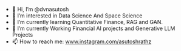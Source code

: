 - 👋 Hi, I’m @dvnasutosh
- 👀 I’m interested in Data Science And Space Science
- 🌱 I’m currently learning Quantitative Finance, RAG and GAN.
- 💞️ I’m currently Working Financial AI projects and Generative LLM 
Projects
- 📫 How to reach me: www.instagram.com/asutoshrathz
<!---
--->
